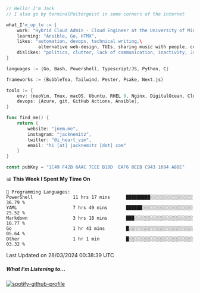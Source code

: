 ```go
// Hello! I'm Jack
// I also go by terminalPoltergeist in some corners of the internet

what_I'm_up_to := {
    work: "Hybrid Cloud Admin - Cloud Engineer at the University of Minnesota",
    learning: "Ansible, Go, HTMX",
    likes: "automation, devops, technical writing,\
            alternative web-design, TUIs, sharing music with people, coffee",
    dislikes: "politics, clutter, lack of communication, inactivity, Java",
}

languages := {Go, Bash, Powershell, Typescript/JS, Python, C}

frameworks := {BubbleTea, Tailwind, Pester, Psake, Next.js}

tools := {
    env: {neoVim, Tmux, macOS, Ubuntu, RHEL 9, Nginx, DigitalOcean, Cloudflare},
    devops: {Azure, git, GitHub Actions, Ansible},
}

func find_me() {
    return {
        website: "jnem.me",
        instagram: "jacknemitz",
        twitter: "@i_heart_vim",
        email: "hi [at] jacknemitz [dot] com"
    }
}

const pubKey = "1C49 F42B 6AAC 7CEE B18D  EAF6 0EEB C943 1694 A88E"
```

<!--START_SECTION:waka-->
📊 **This Week I Spent My Time On** 

```text
💬 Programming Languages: 
PowerShell               11 hrs 17 mins      █████████░░░░░░░░░░░░░░░░   36.79 % 
YAML                     7 hrs 49 mins       ██████░░░░░░░░░░░░░░░░░░░   25.52 % 
Markdown                 3 hrs 18 mins       ███░░░░░░░░░░░░░░░░░░░░░░   10.77 % 
Go                       1 hr 43 mins        █░░░░░░░░░░░░░░░░░░░░░░░░   05.64 % 
Other                    1 hr 1 min          █░░░░░░░░░░░░░░░░░░░░░░░░   03.32 % 
```


 Last Updated on 28/03/2024 00:38:39 UTC
<!--END_SECTION:waka-->

##### What I'm Listening to...

[![spotify-github-profile](https://spotify-github-profile.vercel.app/api/view?uid=jack.nemitz&cover_image=true&show_offline=true&bar_color=53b14f&bar_color_cover=false&background_color=121212FF)](https://spotify-github-profile.vercel.app/api/view?uid=jack.nemitz&redirect=true)
